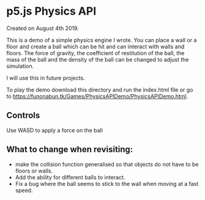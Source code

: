# p5.js Physics API
Created on August 4th 2019.

This is a demo of a simple physics engine I wrote. You can place a wall or a floor and create a ball which can be hit and can interact 
with walls and floors. The force of gravity, the coefficient of restitution of the ball, the mass of the ball and the density of the ball
can be changed to adjust the simulation.

I will use this in future projects.

To play the demo download this directory and run the index.html file or go to https://funonabun.tk/Games/PhysicsAPIDemo/PhysicsAPIDemo.html.

## Controls
Use WASD to apply a force on the ball

## What to change when revisiting:
- make the collision function generalised so that objects do not have to be floors or walls.
- Add the ability for different balls to interact.
- Fix a bug where the ball seems to stick to the wall when moving at a fast speed.
